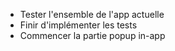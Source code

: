 
- Tester l'ensemble de l'app actuelle
- Finir d'implémenter les tests
- Commencer la partie popup in-app